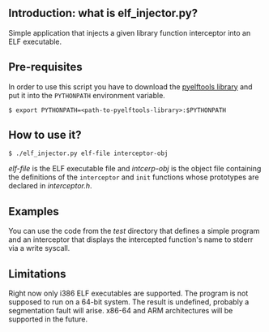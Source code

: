 Introduction: what is elf_injector.py?
----------------------------------------

Simple application that injects a given library function interceptor
into an ELF executable.

Pre-requisites
--------------

In order to use this script you have to download the [pyelftools
library](https://github.com/eliben/pyelftools) and put it into the
`PYTHONPATH` environment variable.

    $ export PYTHONPATH=<path-to-pyelftools-library>:$PYTHONPATH

How to use it?
--------------

    $ ./elf_injector.py elf-file interceptor-obj

*elf-file* is the ELF executable file and *intcerp-obj* is the
object file containing the definitions of the `interceptor`
and `init` functions whose prototypes are declared in *interceptor.h*.

Examples
--------

You can use the code from the *test* directory that defines a simple
program and an interceptor that displays the intercepted function's name
to stderr via a write syscall.

Limitations
-----------

Right now only i386 ELF executables are supported.  The program is
not supposed to run on a 64-bit system.  The result is undefined,
probably a segmentation fault will arise.  x86-64 and ARM architectures will
be supported in the future.
